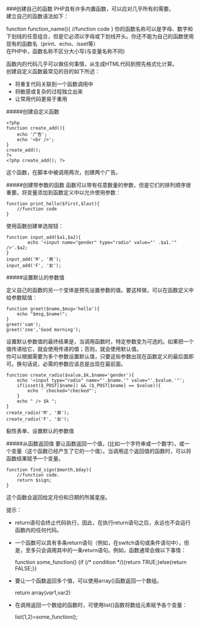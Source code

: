 ###创建自己的函数
PHP具有许多内置函数，可以应对几乎所有的需要。      
建立自己的函数语法如下：      

function function_name(){
  //function code
}
你的函数名称可以是字母、数字和下划线的任意组合，但是它必须以字母或下划线开头。你还不能为自己的函数使用现有的函数名（print、echo、isset等）       
在PHP中，函数名称不区分大小写(与变量名称不同)      
      
函数内的代码几乎可以做任何事情，从生成HTML代码到预先格式化计算。         
创建自定义函数最常见的目的如下所述：         

 - 将重复代码关联到一个函数调用中
 - 将敏感或复杂的过程独立出来
 - 让常用代码更易于重用

#####创建自定义函数

	<?php
	function create_add(){
		echo '广告';
		echo '<br />';
	}
	create_add();
	?>
	<?php create_add(); ?>

这个函数，在脚本中被调用两次，创建两个广告。      

#####创建带参数的函数
函数可以带有任意数量的参数，但是它们的排列顺序很重要。将变量添加到函数定义中以允许使用参数：

	function print_hello($first,$last){
		//function code
	}

使用函数创建单选按钮：

	function input_add($a1,$a2){
			echo '<input name="gender" type="radio" value="' .$a1.'" />'.$a2;
	}
	input_add('M', '男');
	input_add('F', '女');

#####设置默认的参数值

定义自己的函数的另一个变体是预先设置参数的值。要这样做，可以在函数定义中给参数赋值：

	function greet($name,$msg='hello'){
		echo "$msg,$name!";
	}
	greet('sam');
	greet('zoe','Good morning');

设置默认参数值的最终结果是，当调用函数时，特定参数变为可选的。如果把一个值传递给它，就会使用传递的值；否则，就会使用默认值。         
你可以根据需要为多个参数设置默认值，只要这些参数出现在函数定义的最后面即可。换句话说，必需的参数应该总是出现在最前面。        

	function create_radio($value,$k,$name='gender'){
		echo '<input type="radio" name="'.$name.'" value="'.$value.'"';
		if(isset($_POST[$name]) && ($_POST[$name] == $value)){
			echo ' checked="checked"';
		}
		echo " /> $k ";
	}
	create_radio('M', '男');
	create_radio('F', '女');

黏性表单、设置默认的参数值

#####从函数返回值
要让函数返回一个值，(比如一个字符串或一个数字)，或一个变量（这个函数已经产生了它的一个值）。当调用这个返回值的函数时，可以将函数结果赋予一个变量。

	function find_sign($month,$day){
		//function code.
		return $sign;
	}

这个函数会返回给定月份和日期的所属星座。          
             
提示：          
- return语句会终止代码执行，因此，在执行return语句之后，永远也不会运行函数内的任何代码。
- 一个函数可以具有多条return语句（例如，在switch语句或条件语句中），但是，至多只会调用其中的一条return语句。例如，函数通常会做以下事情：

   	function some_function() {if (/* condition */){return  TRUE;}else{return FALSE;}}

- 要让一个函数返回多个值，可以使用array()函数返回一个数组。

	return array($var1,$var2)

- 在调用返回一个数组的函数时，可使用list()函数将数组元素赋予各个变量：

	list($1,$2)=some_function();

